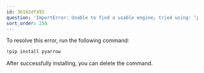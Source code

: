 ```yaml
---
id: 36182df492
question: 'ImportError: Unable to find a usable engine; tried using: ‘pyarrow’, ‘fastparquet’.'
sort_order: 250
---
```


To resolve this error, run the following command:

```bash
!pip install pyarrow
```

After successfully installing, you can delete the command.